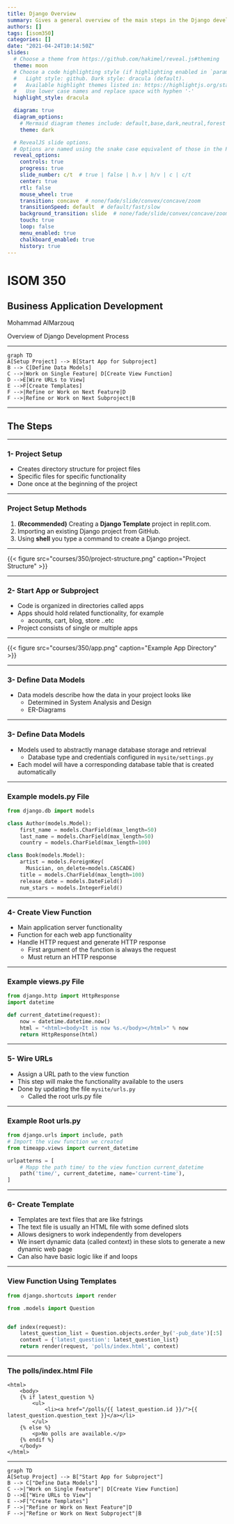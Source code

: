 ```yaml
---
title: Django Overview
summary: Gives a general overview of the main steps in the Django development process
authors: []
tags: [isom350]
categories: []
date: "2021-04-24T10:14:50Z"
slides:
  # Choose a theme from https://github.com/hakimel/reveal.js#theming
  theme: moon
  # Choose a code highlighting style (if highlighting enabled in `params.toml`)
  #   Light style: github. Dark style: dracula (default).
  #   Available highlight themes listed in: https://highlightjs.org/static/demo/
  #   Use lower case names and replace space with hyphen '-'
  highlight_style: dracula

  diagram: true
  diagram_options:
    # Mermaid diagram themes include: default,base,dark,neutral,forest
    theme: dark

  # RevealJS slide options.
  # Options are named using the snake case equivalent of those in the RevealJS docs.
  reveal_options:
    controls: true
    progress: true
    slide_number: c/t  # true | false | h.v | h/v | c | c/t
    center: true
    rtl: false
    mouse_wheel: true
    transition: concave  # none/fade/slide/convex/concave/zoom
    transitionSpeed: default  # default/fast/slow
    background_transition: slide  # none/fade/slide/convex/concave/zoom
    touch: true
    loop: false
    menu_enabled: true
    chalkboard_enabled: true
    history: true
---
```



# ISOM 350
## Business Application Development

Mohammad AlMarzouq

Overview of Django Development Process

---

```mermaid
graph TD
A[Setup Project] --> B[Start App for Subproject]
B --> C[Define Data Models]
C -->|Work on Single Feature| D[Create View Function] 
D -->E[Wire URLs to View]
E -->F[Create Templates]
F -->|Refine or Work on Next Feature|D
F -->|Refine or Work on Next Subproject|B
```

---

## The Steps

--- 

### 1- Project Setup

- Creates directory structure for project files
- Specific files for specific functionality
- Done once at the beginning of the project

---

### Project Setup Methods

1. **(Recommended)** Creating a **Django Template** project in replit.com. 
2. Importing an existing Django project from GitHub.
3. Using **shell** you type a command to create a Django project.

---

{{< figure src="courses/350/project-structure.png" caption="Project Structure" >}}

---

### 2- Start App or Subproject

- Code is organized in directories called apps
- Apps should hold related functionality, for example
  - acounts, cart, blog, store ..etc
- Project consists of single or multiple apps

---

{{< figure src="courses/350/app.png" caption="Example App Directory" >}}

---

### 3- Define Data Models

- Data models describe how the data in your project looks like
  - Determined in System Analysis and Design 
  - ER-Diagrams


---

### 3- Define Data Models

- Models used to abstractly manage database storage and retrieval
  - Database type and credentials configured in `mysite/settings.py`
- Each model will have a corresponding database table that is created automatically
  
--- 

### Example models.py File

```python
from django.db import models

class Author(models.Model):
    first_name = models.CharField(max_length=50)
    last_name = models.CharField(max_length=50)
    country = models.CharField(max_length=100)

class Book(models.Model):
    artist = models.ForeignKey(
      Musician, on_delete=models.CASCADE)
    title = models.CharField(max_length=100)
    release_date = models.DateField()
    num_stars = models.IntegerField()

```

---

### 4- Create View Function

- Main application server functionality
- Function for each web app functionality
- Handle HTTP request and generate HTTP response
  - First argument of the function is always the request
  - Must return an HTTP response

---

### Example views.py File

```python
from django.http import HttpResponse
import datetime

def current_datetime(request):
    now = datetime.datetime.now()
    html = "<html><body>It is now %s.</body></html>" % now
    return HttpResponse(html)
```

---

### 5- Wire URLs

- Assign a URL path to the view function
- This step will make the functionality available to the users
- Done by updating the file `mysite/urls.py`
  - Called the root urls.py file

---

### Example Root urls.py

```python
from django.urls import include, path
# Import the view function we created
from timeapp.views import current_datetime 

urlpatterns = [
    # Mapp the path time/ to the view function current_datetime
    path('time/', current_datetime, name='current-time'),
]
```

---

### 6- Create Template

- Templates are text files that are like fstrings
- The text file is usually an HTML file with some defined slots
- Allows designers to work independently from developers
- We insert dynamic data (called context) in these slots to generate a new dynamic web page
- Can also have basic logic like if and loops
  
---


### View Function Using Templates

```python
from django.shortcuts import render

from .models import Question


def index(request):
    latest_question_list = Question.objects.order_by('-pub_date')[:5]
    context = {'latest_question': latest_question_list}
    return render(request, 'polls/index.html', context)
```

---

### The polls/index.html File

```
<html>
    <body>
    {% if latest_question %}
        <ul>
            <li><a href="/polls/{{ latest_question.id }}/">{{ latest_question.question_text }}</a></li>
        </ul>
    {% else %}
        <p>No polls are available.</p>
    {% endif %}
    </body>
</html>
```

---

```mermaid
graph TD
A[Setup Project] --> B["Start App for Subproject"]
B --> C["Define Data Models"]
C -->|"Work on Single Feature"| D[Create View Function] 
D -->E["Wire URLs to View"]
E -->F["Create Templates"]
F -->|"Refine or Work on Next Feature"|D
F -->|"Refine or Work on Next Subproject"|B
```
